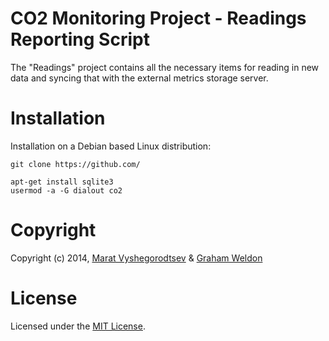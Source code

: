 # CO2 Monitoring Project - Readings Reporting Script #

The "Readings" project contains all the necessary items for reading in new data and syncing that with the external metrics storage server.

# Installation #

Installation on a Debian based Linux distribution:

	git clone https://github.com/

	apt-get install sqlite3
	usermod -a -G dialout co2

# Copyright #

Copyright (c) 2014, [Marat Vyshegorodtsev][2] & [Graham Weldon][3]

# License #

Licensed under the [MIT License][1].

[1]: http://www.opensource.org/licenses/mit-license.php
[2]: http://maratto.blogspot.com
[3]: http://grahamweldon.com
